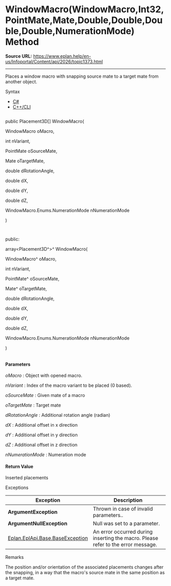 # WindowMacro(WindowMacro,Int32,PointMate,Mate,Double,Double,Double,Double,NumerationMode) Method

**Source URL:** https://www.eplan.help/en-us/Infoportal/Content/api/2026/topic1373.html

---

Places a window macro with snapping source mate to a target mate from another object.

Syntax

- [C#](#i-syntax-CS)
- [C++/CLI](#i-syntax-CPP2005)

```
```
public Placement3D[] WindowMacro( 

   WindowMacro oMacro,

   int nVariant,

   PointMate oSourceMate,

   Mate oTargetMate,

   double dRotationAngle,

   double dX,

   double dY,

   double dZ,

   WindowMacro.Enums.NumerationMode nNumerationMode

)
```
```

```
```
public:

array<Placement3D^>^ WindowMacro( 

   WindowMacro^ oMacro,

   int nVariant,

   PointMate^ oSourceMate,

   Mate^ oTargetMate,

   double dRotationAngle,

   double dX,

   double dY,

   double dZ,

   WindowMacro.Enums.NumerationMode nNumerationMode

)
```
```

#### Parameters

*oMacro*
:   Object with opened macro.

*nVariant*
:   Index of the macro variant to be placed (0 based).

*oSourceMate*
:   Given mate of a macro

*oTargetMate*
:   Target mate

*dRotationAngle*
:   Additional rotation angle (radian)

*dX*
:   Additional offset in x direction

*dY*
:   Additional offset in y direction

*dZ*
:   Additional offset in z direction

*nNumerationMode*
:   Numeration mode

#### Return Value

Inserted placements

Exceptions

| Exception | Description |
| --- | --- |
| **ArgumentException** | Thrown in case of invalid parameters.. |
| **ArgumentNullException** | Null was set to a parameter. |
| [Eplan.EplApi.Base.BaseException](Eplan.EplApi.Baseu~Eplan.EplApi.Base.BaseException.html) | An error occurred during inserting the macro. Please refer to the error message. |

Remarks

The position and/or orientation of the associated placements changes after the snapping, in a way that the macro's source mate in the same position as a target mate.
